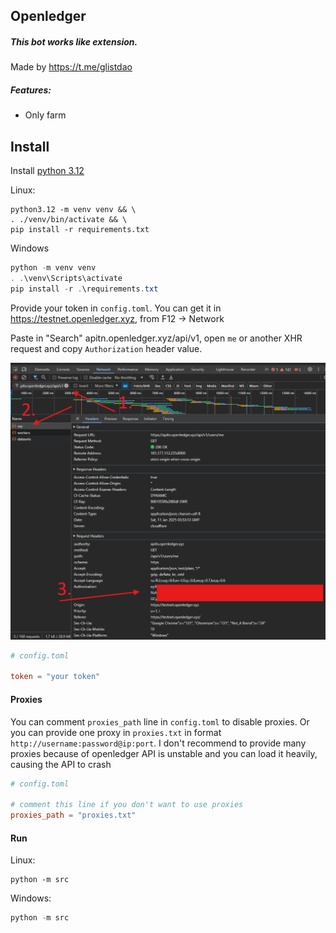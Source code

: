 ## Openledger

##### This bot works like extension.
Made by https://t.me/glistdao

##### Features:
- Only farm

## Install

Install [python 3.12](https://www.python.org/downloads/release/python-3120/)


Linux:
```shell
python3.12 -m venv venv && \
. ./venv/bin/activate && \
pip install -r requirements.txt
```

Windows
```powershell
python -m venv venv
. .\venv\Scripts\activate
pip install -r .\requirements.txt
```

Provide your token in `config.toml`. You can get it in https://testnet.openledger.xyz,
from F12 -> Network

Paste in "Search" apitn.openledger.xyz/api/v1, open `me` or another XHR request and copy `Authorization` header value.

![token catching](./assets/openledger-readme-1.png)

```toml
# config.toml

token = "your token"
```


#### Proxies

You can comment `proxies_path` line in `config.toml` to disable proxies.
Or you can provide one proxy in `proxies.txt` in format `http://username:password@ip:port`.
I don't recommend to provide many proxies because of openledger API is unstable and you can load it heavily, causing the API to crash

```toml
# config.toml

# comment this line if you don't want to use proxies
proxies_path = "proxies.txt"
```

#### Run

Linux:
```shell
python -m src
```

Windows:
```powershell
python -m src
```

